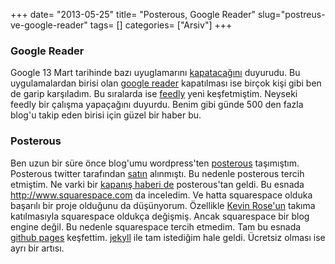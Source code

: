 +++
date= "2013-05-25"
title= "Posterous, Google Reader"
slug="postreus-ve-google-reader"
tags= []
categories= ["Arsiv"]
+++


### Google Reader

Google 13 Mart tarihinde bazı uyuglamarını [kapatacağını](http://googleblog.blogspot.com/2013/03/a-second-spring-of-cleaning.html)  duyurudu. Bu uygulamalardan birisi olan [google reader](http://google.com/reader) kapatılması ise birçok kişi gibi ben de garip karşıladım. Bu sıralarda ise [feedly](http://www.feedly.com) yeni keşfetmiştim. Neyseki feedly bir çalışma yapaçağını duyurdu. Benim gibi günde 500 den fazla blog'u takip eden birisi için güzel bir haber bu.

### Posterous

Ben uzun bir süre önce blog'umu wordpress'ten [posterous](http://posterous.com/) taşımıştım. Posterous twitter tarafından [satın](https://blog.twitter.com/2012/welcoming-posterous-team-flock) alınmıştı. Bu nedenle posterous tercih etmiştim. Ne varki bir [kapanış haberi de](https://twitter.com/posterous/status/329270537329205248) posterous'tan geldi. Bu esnada <http://www.squarespace.com> da inceledim. Ve hatta squarespace olduka başarılı bir proje olduğunu da düşünyorum. Özellikle [Kevin Rose'un](http://blog.squarespace.com/blog/2008/9/5/kevin-rose-comes-to-squarespace.html) takıma katılmasıyla squarespace oldukça değişmiş. Ancak squarespace bir blog engine değil. Bu nedenle squarespace tercih etmedim.
Tam bu esnada [github pages](http://pages.github.com/) keşfettim. [jekyll](http://jekyllrb.com/) ile tam istediğim hale geldi.  Ücretsiz olması ise ayrı bir artısı.
